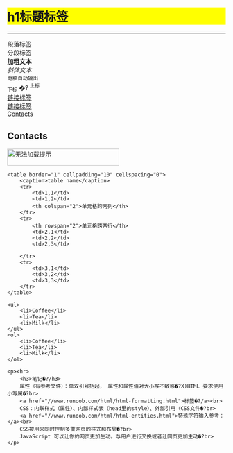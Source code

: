 <!DOCTYPE html> 
<html>
<head>
    <title>网站标题</title>
    <base>
    <link rel="stylesheet" type="text/css" href="mystyle.css"><!外部样式�? 
    <link rel="shortcut icon" href="页面ico图标文件路径">
    <meta charset="utf-8">
    <script></script>
    <style type="text/css"> h1 {background-color:yellow;} p1 {color:blue;}</style><!内部样式�? 
</head>

<body>
    <h1>h1标题标签</h1><!h1~6> 
    <hr><!这是分割�? 
    <div><!块级元素
        <p>段落标签
            <br>分段标签</br>
            <b>加粗文本</b><br>
            <i>斜体文本</i><br>        
            <code>电脑自动输出</code><br>
            <sub> 下标</sub> �?<sup> 上标</sup><br>
            <a href="https://www.runoob.com">链接标签</a><br>
            <a href="#">链接标签</a><br><!--#号死链接-->
            <a href="#跳转id">Contacts</a><!--#号+id可用于跳转-->
            <h2 id="跳转id">Contacts</h2>
            <img src="Assert\图片路径.png" width="258" height="39"alt="无法加载提示">
            <map><!定义图像地图></map>
            <area><!定义图像地图的可点击区域>   
        </p>
    </div>

        
    <table border="1" cellpadding="10" cellspacing="0">
        <caption>table name</caption>
        <tr>
            <td>1,1</td>
            <td>1,2</td>
            <th colspan="2">单元格跨两列</th>
        </tr>
        <tr>
            <th rowspan="2">单元格跨两行</th>
            <td>2,1</td>
            <td>2,2</td>
            <td>2,3</td>
            
        </tr>
        <tr>
            <td>3,1</td>
            <td>3,2</td>
            <td>3,3</td>
        </tr>
    </table>
 
    <ul>
        <li>Coffee</li>
        <li>Tea</li>
        <li>Milk</li>
    </ul>
    <ol>
        <li>Coffee</li>
        <li>Tea</li>
        <li>Milk</li>
    </ol>

    <p><hr>
        <h3>笔记�?/h3> 
        属性（有参考文件）：单双引号括起， 属性和属性值对大小写不敏感�?X)HTML 要求使用小写属�?br>
        <a href="//www.runoob.com/html/html-formatting.html">标签�?/a><br>
        CSS：内联样式（属性）、内部样式表（head里的style）、外部引用（CSS文件�?br>
        <a href="//www.runoob.com/html/html-entities.html">特殊字符输入参考：</a><br>
        CSS被用来同时控制多重网页的样式和布局�?br>
        JavaScript 可以让你的网页更加生动。与用户进行交换或者让网页更加生动�?br>
    </p>

</body>

</html>

